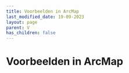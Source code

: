 ```yaml
---
title: Voorbeelden in ArcMap
last_modified_date: 19-09-2023
layout: page
parent: V
has_children: false
---
```


Voorbeelden in ArcMap
=====================

